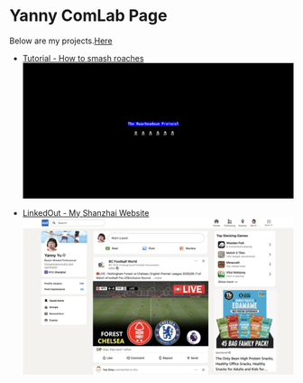 # Yanny ComLab Page
Below are my projects.[Here](https://yanny-wanyan.github.io/ComLabWeb/)

<!-- ![Home](opening-banner.jpeg) -->

* [Tutorial - How to smash roaches](tutorial)
![tutorial](tutorial-homepage.jpeg)

* [LinkedOut - My Shanzhai Website](project1)
![LinkedinOut](project1-homepage.jpeg)